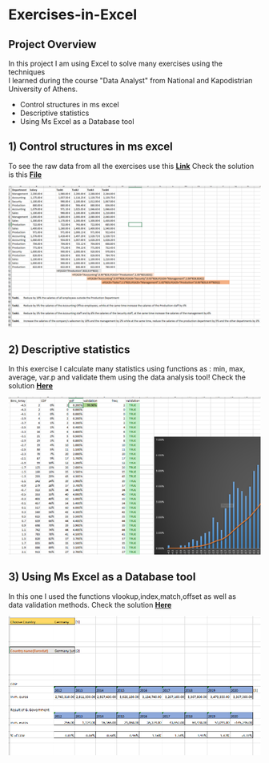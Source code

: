 # Exercises-in-Excel

## Project Overview
In this project I am using Excel to solve many exercises using the techniques  
I learned during the course "Data Analyst" from National and Kapodistrian University of Athens.  
- Control structures in ms excel
- Descriptive statistics
- Using Ms Excel as a Database tool

##  1) Control structures in ms excel
To see the raw data from all the exercises use this **[Link](https://github.com/DimKaisaris/Exercises-in-Excel/tree/main/raw%20files)**
Check the solution is this **[File](https://github.com/DimKaisaris/Exercises-in-Excel/blob/main/processed%20files/set1.xlsx)**

![shot1](images/shot1.png)

## 2) Descriptive statistics
In this exercise I calculate many statistics using functions as : min, max,  
average, var.p and validate them using the data analysis tool!
Check the solution **[Here](https://github.com/DimKaisaris/Exercises-in-Excel/blob/main/processed%20files/set2.xlsx)**

![sho2](images/shot2.png)

## 3) Using Ms Excel as a Database tool
In this one I used the functions vlookup,index,match,offset as well as  
data validation methods. Check the solution **[Here](https://github.com/DimKaisaris/Exercises-in-Excel/blob/main/processed%20files/set3.xlsx)**

![shot3](images/shot3.png)



